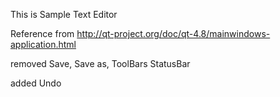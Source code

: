 This is Sample Text Editor

Reference from http://qt-project.org/doc/qt-4.8/mainwindows-application.html

removed Save, Save as, ToolBars StatusBar 

added Undo 
